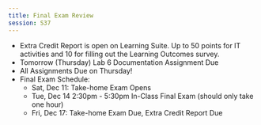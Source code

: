 ```yaml
---
title: Final Exam Review
session: S37
---
```

* Extra Credit Report is open on Learning Suite. Up to 50 points for IT activities and 10 for filling out the Learning Outcomes survey.
* Tomorrow (Thursday) Lab 6 Documentation Assignment Due
* All Assignments Due on Thursday!
* Final Exam Schedule:
    * Sat, Dec 11: Take-home Exam Opens
    * Tue, Dec 14 2:30pm - 5:30pm In-Class Final Exam (should only take one hour)
    * Fri, Dec 17: Take-home Exam Due, Extra Credit Report Due